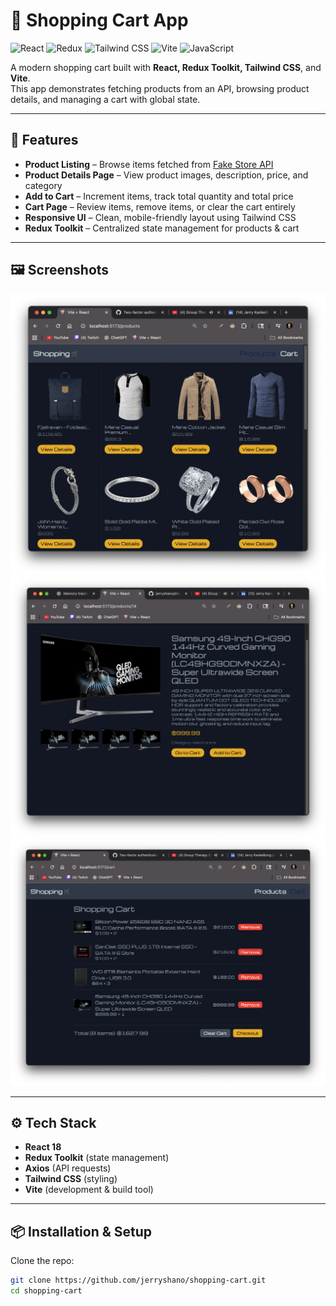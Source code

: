# 🛒 Shopping Cart App

![React](https://img.shields.io/badge/React-18-blue?logo=react)
![Redux](https://img.shields.io/badge/Redux-Toolkit-purple?logo=redux)
![Tailwind CSS](https://img.shields.io/badge/TailwindCSS-3.3-blue?logo=tailwind-css)
![Vite](https://img.shields.io/badge/Vite-3-orange?logo=vite)
![JavaScript](https://img.shields.io/badge/JavaScript-ES6-yellow?logo=javascript)

A modern shopping cart built with **React, Redux Toolkit, Tailwind CSS**, and **Vite**.  
This app demonstrates fetching products from an API, browsing product details, and managing a cart with global state.

---

## 🚀 Features

- **Product Listing** – Browse items fetched from [Fake Store API](https://fakestoreapi.com/)
- **Product Details Page** – View product images, description, price, and category
- **Add to Cart** – Increment items, track total quantity and total price
- **Cart Page** – Review items, remove items, or clear the cart entirely
- **Responsive UI** – Clean, mobile-friendly layout using Tailwind CSS
- **Redux Toolkit** – Centralized state management for products & cart

---

## 🖼️ Screenshots

![Product Grid](./screenshots/product-grid.png)
![Product Detail](./screenshots/product-detail.png)
![Cart Page](./screenshots/cart-page.png)

---

## ⚙️ Tech Stack

- **React 18**
- **Redux Toolkit** (state management)
- **Axios** (API requests)
- **Tailwind CSS** (styling)
- **Vite** (development & build tool)

---

## 📦 Installation & Setup

Clone the repo:
```bash
git clone https://github.com/jerryshano/shopping-cart.git
cd shopping-cart
